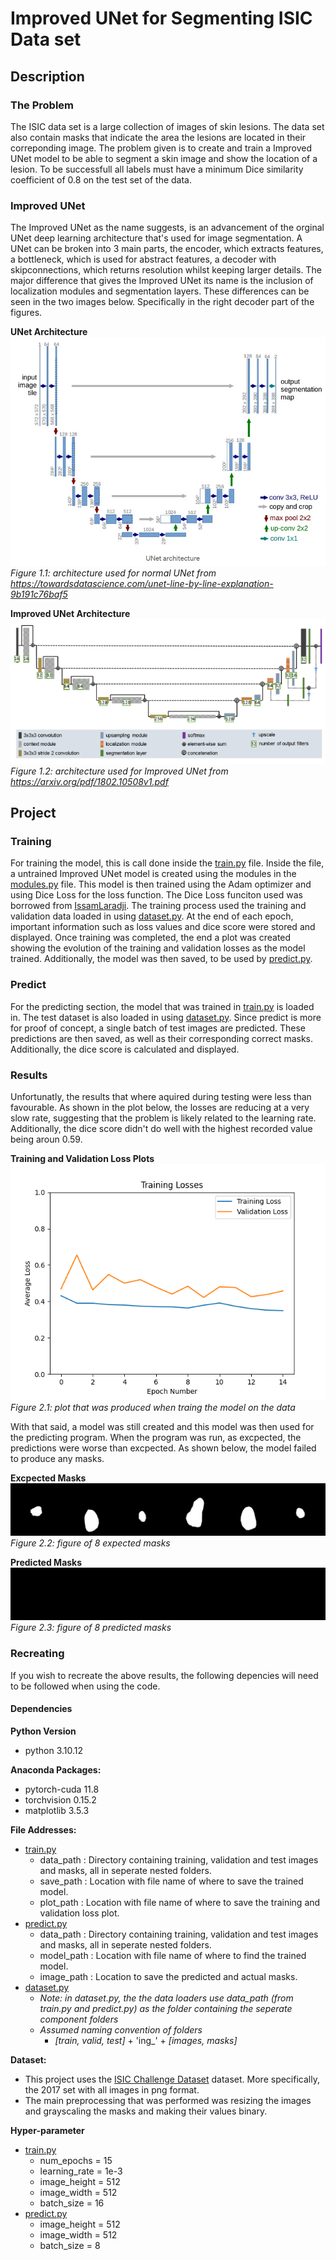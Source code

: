 # Improved UNet for Segmenting ISIC Data set

## Description

### The Problem
The ISIC data set is a large collection of images of skin lesions. The data set also contain masks that indicate the area the lesions are located in their correponding image. The problem given is to create and train a Improved UNet model to be able to segment a skin image and show the location of a lesion. To be successfull all labels must have a minimum Dice similarity coefficient of 0.8 on the test set of the data.

### Improved UNet
The Improved UNet as the name suggests, is an advancement of the orginal UNet deep learning architecture that's used for image segmentation. A UNet can be broken into 3 main parts, the encoder, which extracts features, a bottleneck, which is used for abstract features, a decoder with skipconnections, which returns resolution whilst keeping larger details. The major difference that gives the Improved UNet its name is the inclusion of localization modules and segmentation layers. These differences can be seen in the two images below. Specifically in the right decoder part of the figures.

**UNet Architecture**
![Architecture of normal UNet from](images/UNet_architecture.png)
*Figure 1.1: architecture used for normal UNet from https://towardsdatascience.com/unet-line-by-line-explanation-9b191c76baf5*

**Improved UNet Architecture**
![Architecture of Improved UNet from](images/Improved_UNet_architecture.png)
*Figure 1.2: architecture used for Improved UNet from https://arxiv.org/pdf/1802.10508v1.pdf*

## Project

### Training

For training the model, this is call done inside the [train.py](train.py) file. Inside the file, a untrained Improved UNet model is created using the modules in the [modules.py](modules.py) file. This model is then trained using the Adam optimizer and using Dice Loss for the loss function. The Dice Loss funciton used was borrowed from [IssamLaradji](https://github.com/pytorch/pytorch/issues/1249#issuecomment-305088398). The training process used the training and validation data loaded in using [dataset.py](dataset.py). At the end of each epoch, important information such as loss values and dice score were stored and displayed. Once training was completed, the end a plot was created showing the evolution of the training and validation losses as the model trained. Additionally, the model was then saved, to be used by [predict.py](predict.py). 

### Predict

For the predicting section, the model that was trained in [train.py](train.py) is loaded in. The test dataset is also loaded in using [dataset.py](dataset.py). Since predict is more for proof of concept, a single batch of test images are predicted. These predictions are then saved, as well as their corresponding correct masks. Additionally, the dice score is calculated and displayed.  

### Results

Unfortunatly, the results that where aquired during testing were less than favourable. As shown in the plot below, the losses are reducing at a very slow rate, suggesting that the problem is likely related to the learning rate. Additionally, the dice score didn't do well with the highest recorded value being aroun 0.59.

**Training and Validation Loss Plots**
![Plots of training loss and validation loss over 15 epochs](images/Train_and_Valid_Loss_Plot.png)
*Figure 2.1: plot that was produced when traing the model on the data*

With that said, a model was still created and this model was then used for the predicting program. When the program was run, as excpected, the predictions were worse than excpected. As shown below, the model failed to produce any masks.

**Excpected Masks**
![True masks](images/Actual_batch_0.png)
*Figure 2.2: figure of 8 expected masks*

**Predicted Masks**
![Predicted masks](images/Prediction_batch_0.png)
*Figure 2.3: figure of 8 predicted masks*

### Recreating

If you wish to recreate the above results, the following depencies will need to be followed when using the code.

#### Dependencies

**Python Version**
- python 3.10.12

**Anaconda Packages:**
- pytorch-cuda 11.8
- torchvision 0.15.2
- matplotlib 3.5.3

**File Addresses:**
- [train.py](train.py)
    - data_path : Directory containing training, validation and test images and masks, all in seperate nested folders.
    - save_path : Location with file name of where to save the trained model.
    - plot_path : Location with file name of where to save the training and validation loss plot. 
- [predict.py](predict.py)
    - data_path : Directory containing training, validation and test images and masks, all in seperate nested folders.
    - model_path : Location with file name of where to find the trained model.
    - image_path : Location to save the predicted and actual masks.  
- [dataset.py](dataset.py)
    - *Note: in dataset.py, the the data loaders use data_path (from train.py and predict.py) as the folder containing the seperate component folders*
    - *Assumed naming convention of folders*
        - *[train, valid, test]* + 'ing_' + *[images, masks]*

**Dataset:**
- This project uses the [ISIC Challenge Dataset](https://challenge.isic-archive.com/data/#2017) dataset. More specifically, the 2017 set with all images in png format. 
- The main preprocessing that was performed was resizing the images and grayscaling the masks and making their values binary.

**Hyper-parameter**
- [train.py](train.py)
    - num_epochs = 15
    - learning_rate = 1e-3
    - image_height = 512 
    - image_width = 512
    - batch_size = 16
- [predict.py](predict.py)
    - image_height = 512 
    - image_width = 512
    - batch_size = 8